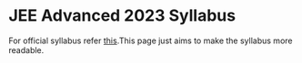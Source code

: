 # JEE Advanced 2023 Syllabus
For official syllabus refer [this](https://jeeadv.ac.in/documents/jee-advanced-2023-syllabus.pdf).This page just aims to make the syllabus more readable.

